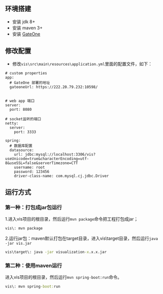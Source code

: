 
## 环境搭建
* 安装 jdk 8+
* 安装 maven 3+
* 安装 [GateOne](http://liftoff.github.io/GateOne/About/index.html)

## 修改配置
* 修改`vis\src\main\resources\application.yml`里面的配置文件，如下：
```
# custom properties
app:
  # GateOne 部署的地址
  gateoneUrl: https://222.20.79.232:10598/


# web app 端口
server:
  port: 8080

# socket监听的端口
netty:
  server:
    port: 3333

spring:
  # 数据库配置
  datasource:
    url: jdbc:mysql://localhost:3306/vis?useUnicode=true&characterEncoding=utf-8&useSSL=false&serverTimezone=CTT
    username: root
    password: 123456
    driver-class-name: com.mysql.cj.jdbc.Driver
```


## 运行方式
### 第一种：打包成jar包运行
1.进入vis项目的根目录，然后运行`mvn package`命令把工程打包成jar；
```cmd
vis\: mvn package
```
2.运行jar包：maven默认打包在target目录，进入vis\target目录，然后运行`java -jar vis.jar`
```cmd
vis\target\: java -jar visualization-x.x.x.jar
```

### 第二种：使用maven运行
进入vis项目的根目录，然后运行`mvn spring-boot:run`命令。
```cmd
vis\: mvn spring-boot:run
```

